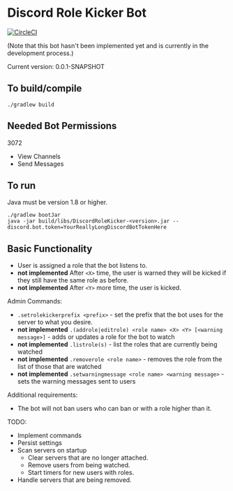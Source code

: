 # Discord Role Kicker Bot

[![CircleCI](https://circleci.com/gh/TheNumberOne/DiscordRoleKicker.svg?style=svg)](https://circleci.com/gh/TheNumberOne/DiscordRoleKicker)

(Note that this bot hasn't been implemented yet and is currently in the development process.)

Current version: 0.0.1-SNAPSHOT

## To build/compile

```shell script
./gradlew build
```

## Needed Bot Permissions

3072
 * View Channels
 * Send Messages

## To run

Java must be version 1.8 or higher.

```shell script
./gradlew bootJar
java -jar build/libs/DiscordRoleKicker-<version>.jar --discord.bot.token=YourReallyLongDiscordBotTokenHere
```

## Basic Functionality
 - User is assigned a role that the bot listens to.
 - **not implemented** After `<X>` time, the user is warned they will be kicked if they still have the same role as before.
 - **not implemented** After `<Y>` more time, the user is kicked.
 
Admin Commands:
 - `.setrolekickerprefix <prefix>` - set the prefix that the bot uses for the server to what you desire.
 - **not implemented** `.(addrole|editrole) <role name> <X> <Y> [<warning message>]` - adds or updates a role for the bot to watch
 - **not implemented** `.listrole(s)` - list the roles that are currently being watched
 - **not implemented** `.removerole <role name>` - removes the role from the list of those that are watched
 - **not implemented** `.setwarningmessage <role name> <warning message>` - sets the warning messages sent to users
 
Additional requirements:
 - The bot will not ban users who can ban or with a role higher than it.

TODO:
 - Implement commands
 - Persist settings
 - Scan servers on startup
    - Clear servers that are no longer attached.
    - Remove users from being watched.
    - Start timers for new users with roles.
 - Handle servers that are being removed.
 